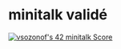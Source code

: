# minitalk validé

[![vsozonof's 42 minitalk Score](https://badge42.vercel.app/api/v2/clgon9kgc004908jnt6ztthtp/project/2958881)](https://github.com/JaeSeoKim/badge42)
